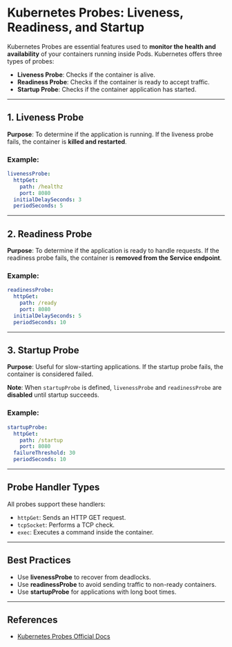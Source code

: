 # Kubernetes Probes: Liveness, Readiness, and Startup

Kubernetes Probes are essential features used to **monitor the health and availability** of your containers running inside Pods. Kubernetes offers three types of probes:

- **Liveness Probe**: Checks if the container is alive.
- **Readiness Probe**: Checks if the container is ready to accept traffic.
- **Startup Probe**: Checks if the container application has started.

---

## 1. Liveness Probe

**Purpose**: To determine if the application is running. If the liveness probe fails, the container is **killed and restarted**.

### Example:
```yaml
livenessProbe:
  httpGet:
    path: /healthz
    port: 8080
  initialDelaySeconds: 3
  periodSeconds: 5
```

---

## 2. Readiness Probe

**Purpose**: To determine if the application is ready to handle requests. If the readiness probe fails, the container is **removed from the Service endpoint**.

### Example:
```yaml
readinessProbe:
  httpGet:
    path: /ready
    port: 8080
  initialDelaySeconds: 5
  periodSeconds: 10
```

---

## 3. Startup Probe

**Purpose**: Useful for slow-starting applications. If the startup probe fails, the container is considered failed.

**Note**: When `startupProbe` is defined, `livenessProbe` and `readinessProbe` are **disabled** until startup succeeds.

### Example:
```yaml
startupProbe:
  httpGet:
    path: /startup
    port: 8080
  failureThreshold: 30
  periodSeconds: 10
```

---

## Probe Handler Types

All probes support these handlers:

- `httpGet`: Sends an HTTP GET request.
- `tcpSocket`: Performs a TCP check.
- `exec`: Executes a command inside the container.

---

## Best Practices

- Use **livenessProbe** to recover from deadlocks.
- Use **readinessProbe** to avoid sending traffic to non-ready containers.
- Use **startupProbe** for applications with long boot times.

---

## References

- [Kubernetes Probes Official Docs](https://kubernetes.io/docs/tasks/configure-pod-container/configure-liveness-readiness-startup-probes/)
